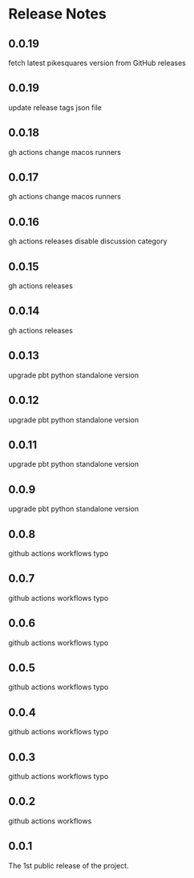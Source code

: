 # Release Notes

## 0.0.19

fetch latest pikesquares version from GitHub releases

## 0.0.19

update release tags json file

## 0.0.18

gh actions change macos runners

## 0.0.17

gh actions change macos runners

## 0.0.16

gh actions releases disable discussion category

## 0.0.15

gh actions releases

## 0.0.14

gh actions releases

## 0.0.13

upgrade pbt python standalone version

## 0.0.12

upgrade pbt python standalone version

## 0.0.11

upgrade pbt python standalone version

## 0.0.9

upgrade pbt python standalone version

## 0.0.8

github actions workflows typo

## 0.0.7

github actions workflows typo

## 0.0.6

github actions workflows typo

## 0.0.5

github actions workflows typo

## 0.0.4

github actions workflows typo

## 0.0.3

github actions workflows typo

## 0.0.2

github actions workflows

## 0.0.1

The 1st public release of the project.
